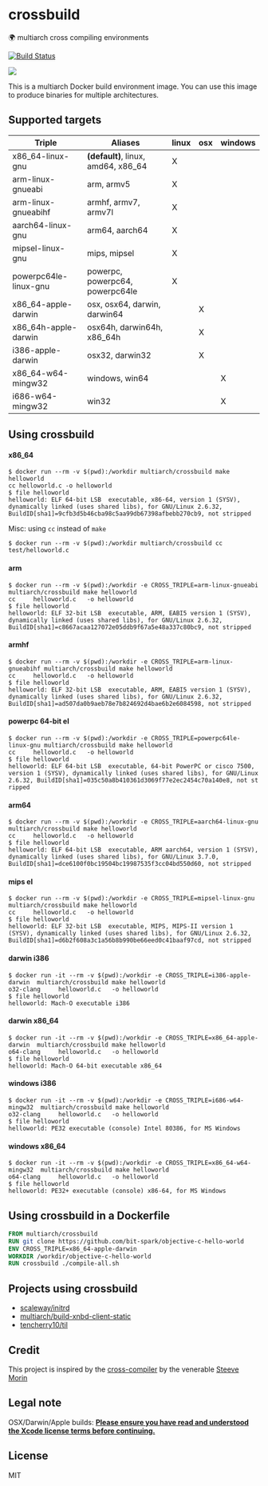 # crossbuild
:earth_africa: multiarch cross compiling environments

[![Build Status](https://travis-ci.org/multiarch/crossbuild.svg?branch=master)](https://travis-ci.org/multiarch/crossbuild)

![](https://raw.githubusercontent.com/multiarch/dockerfile/master/logo.jpg)

This is a multiarch Docker build environment image.
You can use this image to produce binaries for multiple architectures.

## Supported targets

Triple                 | Aliases                             | linux | osx | windows
-----------------------|-------------------------------------|-------|-----|--------
x86_64-linux-gnu       | **(default)**, linux, amd64, x86_64 |   X   |     |
arm-linux-gnueabi      | arm, armv5                          |   X   |     |
arm-linux-gnueabihf    | armhf, armv7, armv7l                |   X   |     |
aarch64-linux-gnu      | arm64, aarch64                      |   X   |     |
mipsel-linux-gnu       | mips, mipsel                        |   X   |     |
powerpc64le-linux-gnu  | powerpc, powerpc64, powerpc64le     |   X   |     |
x86_64-apple-darwin    | osx, osx64, darwin, darwin64        |       |  X  |
x86_64h-apple-darwin   | osx64h, darwin64h, x86_64h          |       |  X  |
i386-apple-darwin      | osx32, darwin32                     |       |  X  |
x86_64-w64-mingw32     | windows, win64                      |       |     |   X
i686-w64-mingw32       | win32                               |       |     |   X

## Using crossbuild

#### x86_64

```console
$ docker run --rm -v $(pwd):/workdir multiarch/crossbuild make helloworld
cc helloworld.c -o helloworld
$ file helloworld
helloworld: ELF 64-bit LSB  executable, x86-64, version 1 (SYSV), dynamically linked (uses shared libs), for GNU/Linux 2.6.32, BuildID[sha1]=9cfb3d5b46cba98c5aa99db67398afbebb270cb9, not stripped
```

Misc: using `cc` instead of `make`

```console
$ docker run --rm -v $(pwd):/workdir multiarch/crossbuild cc test/helloworld.c
```

#### arm

```console
$ docker run --rm -v $(pwd):/workdir -e CROSS_TRIPLE=arm-linux-gnueabi multiarch/crossbuild make helloworld
cc     helloworld.c   -o helloworld
$ file helloworld
helloworld: ELF 32-bit LSB  executable, ARM, EABI5 version 1 (SYSV), dynamically linked (uses shared libs), for GNU/Linux 2.6.32, BuildID[sha1]=c8667acaa127072e05ddb9f67a5e48a337c80bc9, not stripped
```

#### armhf

```console
$ docker run --rm -v $(pwd):/workdir -e CROSS_TRIPLE=arm-linux-gnueabihf multiarch/crossbuild make helloworld
cc     helloworld.c   -o helloworld
$ file helloworld
helloworld: ELF 32-bit LSB  executable, ARM, EABI5 version 1 (SYSV), dynamically linked (uses shared libs), for GNU/Linux 2.6.32, BuildID[sha1]=ad507da0b9aeb78e7b824692d4bae6b2e6084598, not stripped
```

#### powerpc 64-bit el

```console
$ docker run --rm -v $(pwd):/workdir -e CROSS_TRIPLE=powerpc64le-linux-gnu multiarch/crossbuild make helloworld
cc     helloworld.c   -o helloworld
$ file helloworld
helloworld: ELF 64-bit LSB  executable, 64-bit PowerPC or cisco 7500, version 1 (SYSV), dynamically linked (uses shared libs), for GNU/Linux 2.6.32, BuildID[sha1]=035c50a8b410361d3069f77e2ec2454c70a140e8, not st
ripped
```

#### arm64

```console
$ docker run --rm -v $(pwd):/workdir -e CROSS_TRIPLE=aarch64-linux-gnu multiarch/crossbuild make helloworld
cc     helloworld.c   -o helloworld
$ file helloworld
helloworld: ELF 64-bit LSB  executable, ARM aarch64, version 1 (SYSV), dynamically linked (uses shared libs), for GNU/Linux 3.7.0, BuildID[sha1]=dce6100f0bc19504bc19987535f3cc04bd550d60, not stripped
```

#### mips el

```console
$ docker run --rm -v $(pwd):/workdir -e CROSS_TRIPLE=mipsel-linux-gnu multiarch/crossbuild make helloworld
cc     helloworld.c   -o helloworld
$ file helloworld
helloworld: ELF 32-bit LSB  executable, MIPS, MIPS-II version 1 (SYSV), dynamically linked (uses shared libs), for GNU/Linux 2.6.32, BuildID[sha1]=d6b2f608a3c1a56b8b990be66eed0c41baaf97cd, not stripped
```

#### darwin i386

```console
$ docker run -it --rm -v $(pwd):/workdir -e CROSS_TRIPLE=i386-apple-darwin  multiarch/crossbuild make helloworld
o32-clang     helloworld.c   -o helloworld
$ file helloworld
helloworld: Mach-O executable i386
```

#### darwin x86_64

```console
$ docker run -it --rm -v $(pwd):/workdir -e CROSS_TRIPLE=x86_64-apple-darwin  multiarch/crossbuild make helloworld
o64-clang     helloworld.c   -o helloworld
$ file helloworld
helloworld: Mach-O 64-bit executable x86_64
```

#### windows i386

```console
$ docker run -it --rm -v $(pwd):/workdir -e CROSS_TRIPLE=i686-w64-mingw32  multiarch/crossbuild make helloworld
o32-clang     helloworld.c   -o helloworld
$ file helloworld
helloworld: PE32 executable (console) Intel 80386, for MS Windows
```

#### windows x86_64

```console
$ docker run -it --rm -v $(pwd):/workdir -e CROSS_TRIPLE=x86_64-w64-mingw32  multiarch/crossbuild make helloworld
o64-clang     helloworld.c   -o helloworld
$ file helloworld
helloworld: PE32+ executable (console) x86-64, for MS Windows
```

## Using crossbuild in a Dockerfile

```Dockerfile
FROM multiarch/crossbuild
RUN git clone https://github.com/bit-spark/objective-c-hello-world
ENV CROSS_TRIPLE=x86_64-apple-darwin
WORKDIR /workdir/objective-c-hello-world
RUN crossbuild ./compile-all.sh
```

## Projects using **crossbuild**

* [scaleway/initrd](https://github.com/scaleway/initrd)
* [multiarch/build-xnbd-client-static](https://github.com/multiarch/build-xnbd-client-static/)
* [tencherry10/til](https://github.com/tencherry10/til)

## Credit

This project is inspired by the [cross-compiler](https://github.com/steeve/cross-compiler) by the venerable [Steeve Morin](https://github.com/steeve)

## Legal note

OSX/Darwin/Apple builds: 
**[Please ensure you have read and understood the Xcode license
   terms before continuing.](https://www.apple.com/legal/sla/docs/xcode.pdf)**


## License

MIT
